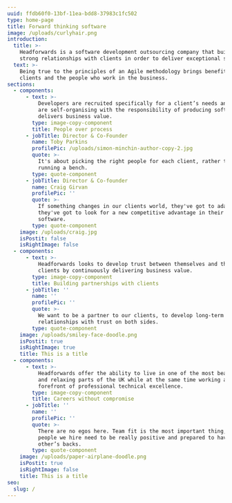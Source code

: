 ```yaml
---
uuid: ffdb60f0-13bf-11ea-bdd8-37983c1fc502
type: home-page
title: Forward thinking software
image: /uploads/curlyhair.png
introduction:
  title: >-
    Headforwards is a software development outsourcing company that builds
    strong relationships with clients in order to deliver exceptional software.
  text: >-
    Being true to the principles of an Agile methodology brings benefits to both
    clients and the people who work in the business.
sections:
  - components:
      - text: >-
          Developers are recruited specifically for a client’s needs and teams
          are self-organising with the responsibility of producing software that
          delivers business value.
        type: image-copy-component
        title: People over process
      - jobTitle: Director & Co-Founder
        name: Toby Parkins
        profilePic: /uploads/simon-minchin-author-copy-2.jpg
        quote: >-
          It's about picking the right people for each client, rather than
          running a bench. 
        type: quote-component
      - jobTitle: Director & Co-founder
        name: Craig Girvan
        profilePic: ''
        quote: >-
          If something changes in our clients world, they've got to adapt,
          they've got to look for a new competitive advantage in their
          software. 
        type: quote-component
    image: /uploads/craig.jpg
    isPostit: false
    isRightImage: false
  - components:
      - text: >-
          Headforwards looks to develop trust between themselves and their
          clients by continuously delivering business value.
        type: image-copy-component
        title: Building partnerships with clients
      - jobTitle: ''
        name: ''
        profilePic: ''
        quote: >-
          We want to be a partner to our clients, to develop long-term
          relationships with trust on both sides.
        type: quote-component
    image: /uploads/smiley-face-doodle.png
    isPostit: true
    isRightImage: true
    title: This is a title
  - components:
      - text: >-
          Headforwards offer the ability to live in one of the most beautiful
          and relaxing parts of the UK while at the same time working at the
          forefront of professional technical excellence.
        type: image-copy-component
        title: Careers without compromise
      - jobTitle: ''
        name: ''
        profilePic: ''
        quote: >-
          There are no egos here. Team fit is the most important thing, so the
          people we hire need to be really positive and prepared to have each
          other’s backs.
        type: quote-component
    image: /uploads/paper-airplane-doodle.png
    isPostit: true
    isRightImage: false
    title: This is a title
seo:
  slug: /
---
```


